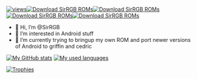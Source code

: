 [![views](https://komarev.com/ghpvc/?username=SirRGB&color=0FCF0F)](https://github.com/antonkomarev/github-profile-views-counter)[![Download SirRGB ROMs](https://img.shields.io/sourceforge/dm/sirrgb-roms.svg)](https://sourceforge.net/projects/sirrgb-roms/files)[![Download SirRGB ROMs](https://img.shields.io/sourceforge/dw/sirrgb-roms.svg)](https://sourceforge.net/projects/sirrgb-roms/files)[![Download SirRGB ROMs](https://img.shields.io/sourceforge/dd/sirrgb-roms.svg)](https://sourceforge.net/projects/sirrgb-roms/files)[![Download SirRGB ROMs](https://img.shields.io/sourceforge/dt/sirrgb-roms.svg)](https://sourceforge.net/projects/sirrgb-roms/files)

- 👋 Hi, I’m @SirRGB
- 👀 I’m interested in Android stuff
- 🌱 I’m currently trying to bringup my own ROM and port newer versions of Android to griffin and cedric

[![My GitHub stats](https://github-readme-stats-git-masterrstaa-rickstaa.vercel.app/api?username=SirRGB&show_icons=true&theme=github_dark&hide_border=true)](https://github.com/SirRGB)
[![My used languages](https://github-readme-stats-git-masterrstaa-rickstaa.vercel.app/api/top-langs/?username=SirRGB&langs_count=14&theme=github_dark&hide_border=true&layout=compact)](https://github.com/SirRGB)

[![Trophies](https://github-profile-trophy.vercel.app/?username=SirRGB&theme=darkhub&column=8&no-frame=true)](https://github.com/ryo-ma/github-profile-trophy)
